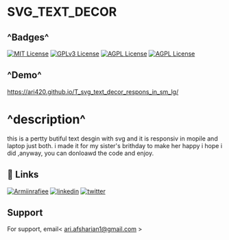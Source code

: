 
# SVG_TEXT_DECOR
## ^Badges^

[![MIT License](https://img.shields.io/badge/follow-Me-purpel.svg)](https://choosealicense.com/licenses/mit/)
[![GPLv3 License](https://img.shields.io/badge/contact-Me-red.svg)](https://opensource.org/licenses/)
[![AGPL License](https://img.shields.io/badge/Welcom_to-Ari_crazy_github-blue.svg)](http://www.gnu.org/licenses/agpl-3.0)
[![AGPL License](https://img.shields.io/badge/EVRYTING_I_DO-I_LOVE-violet.svg)](http://www.gnu.org/licenses/agpl-3.0)

## ^Demo^ 

https://ari420.github.io/T_svg_text_decor_respons_in_sm_lg/
# ^description^
this is a pertty butiful text desgin with svg and it is responsiv in mopile and laptop just both. 
i made it for my sister's brithday to make her happy i hope i did ,anyway, you can donloawd the code and enjoy.
## 🔗 Links
[![Armiinrafiee](https://img.shields.io/badge/contact_master_parsa_ghorbanian-000?style=for-the-badge&logo=ko-fi&logoColor=white)](https://github.com/parsaGhorbanian/)
[![linkedin](https://img.shields.io/badge/linkedin-0A66C2?style=for-the-badge&logo=linkedin&logoColor=white)](https://www.linkedin.com/in/arian-afsharian-7a3903156/)
[![twitter](https://img.shields.io/badge/twitter-1DA1F2?style=for-the-badge&logo=twitter&logoColor=white)](https://twitter.com/arian_nw?t=gBHdfXRxznJSKjCqBdt8Yg&s=09/)


## Support

For support, email< ari.afsharian1@gmail.com >

